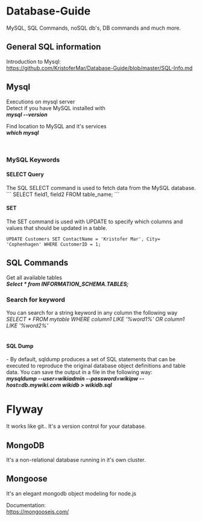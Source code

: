 <h1>Database-Guide</h1>
MySQL, SQL Commands, noSQL db's, DB commands and much more.

<h2>General SQL information</h2>
Introduction to Mysql: <br>
<a href="https://github.com/KristoferMar/Database-Guide/blob/master/SQL-Info.md" target="_blank">https://github.com/KristoferMar/Database-Guide/blob/master/SQL-Info.md</a><br>


<h2>Mysql</h2>
Executions on mysql server <br>
Detect if you have MySQL installed with <br>
<i><b> mysql --version </b></i><br>

Find location to MySQL and it's services <br>
<i><b>which mysql</b></i><br>

<br>
<h3>MySQL Keywords</h3>
<h4>SELECT Query</h4>
The SQL SELECT command is used to fetch data from the MySQL database. 
```
SELECT field1, field2 FROM table_name;
```

<h4>SET</h4>
The SET command is used with UPDATE to specify which columns and values that should be updated in a table. <br>

```
UPDATE Customers SET ContactName = 'Kristofer Mar', City= 'Cophenhagen' WHERE CustomerID = 1;
```

<h2>SQL Commands</h2>

Get all available tables <br>
<b><i>Select * from INFORMATION_SCHEMA.TABLES; </i></b>

<h3>Search for keyword</h3>
You can search for a string keyword in any column the following way <br>
<i> SELECT * FROM mytable WHERE column1 LIKE '%word1%' OR column1 LIKE '%word2%'</i><br>


<br>
<h4>SQL Dump</h4>
- By default, sqldump produces a set of SQL statements that can be executed to reproduce the original database object definitions and table data. You can save the output in a file in the following way: <br>
<b><i>mysqldump --user=wikiadmin --password=wikipw --host=db.mywiki.com wikidb > wikidb.sql</i></b>

# Flyway

It works like git.. It's a version control for your database.

<h2>MongoDB</h2>
It's a non-relational database running in it's own cluster. <br>

<h2>Mongoose</h2>
It's an elegant mongodb object modeling for node.js <br>

Documentation: <br>
https://mongoosejs.com/
